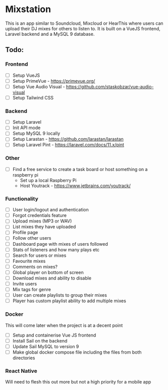 # Mixstation

This is an app similar to Soundcloud, Mixcloud or HearThis where users can upload their DJ mixes
for others to listen to. It is built on a VueJS frontend, Laravel backend and a MySQL 9 database.

## Todo:

### Frontend
- [ ] Setup VueJS
- [ ] Setup PrimeVue - https://primevue.org/
- [ ] Setup Vue Audio Visual - https://github.com/staskobzar/vue-audio-visual
- [ ] Setup Tailwind CSS

### Backend
- [ ] Setup Laravel
- [ ] Init API mode
- [ ] Setup MySQL 9 locally
- [ ] Setup Larastan - https://github.com/larastan/larastan
- [ ] Setup Laravel Pint - https://laravel.com/docs/11.x/pint

### Other
- [ ] Find a free service to create a task board or host something on a raspberry pi
  - Set up a local Raspberry Pi
  - Host Youtrack - https://www.jetbrains.com/youtrack/ 
  

### Functionality
- [ ] User login/logout and authentication
- [ ] Forgot credentials feature
- [ ] Upload mixes (MP3 or WAV)
- [ ] List mixes they have uploaded
- [ ] Profile page
- [ ] Follow other users
- [ ] Dashboard page with mixes of users followed
- [ ] Stats of listeners and how many plays etc
- [ ] Search for users or mixes
- [ ] Favourite mixes
- [ ] Comments on mixes?
- [ ] Global player on bottom of screen
- [ ] Download mixes and ability to disable
- [ ] Invite users
- [ ] Mix tags for genre
- [ ] User can create playlists to group their mixes
- [ ] Player has custom playlist ability to add multiple mixes

### Docker
This will come later when the project is at a decent point
- [ ] Setup and containerise Vue JS frontend
- [ ] Install Sail on the backend
- [ ] Update Sail MySQL to version 9
- [ ] Make global docker compose file including the files from both directories

### React Native
Will need to flesh this out more but not a high priority for a mobile app